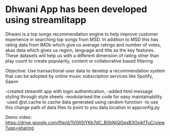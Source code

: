 # Dhwani App has been developed using streamlitapp

Dhwani is a top songs recommendation engine to help improve customer experience in searching top songs from MSD.
In addition to MSD this has rating data from IMDb which give us average ratings and number of votes, akas data which gives us region, language and title as the key features.
These datasets will help us with a different dimension of rating other than play count to create popularity, content or collaborative based filtering

Objective:
Use transactional user data to develop a recommendation system that can be adopted by online music subscription services like Spotify, Saavn

-created streamlit app with login authentication, 
-added html message styling through style sheets
-modularised the code for easy maintainability.
-used @st.cache to cache data generated using random function
-to use this change path of data files to point to you data location in appconfig.py

Demo video: https://drive.google.com/file/d/1V0IISlYKb7dC_B0bNjQGqsB3OxjkfTuC/view?usp=sharing